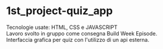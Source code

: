 # 1st_project-quiz_app
Tecnologie usate: HTML, CSS e JAVASCRIPT<br>
Lavoro svolto in gruppo come consegna Build Week Episode.<br>
Interfaccia grafica per quiz con l'utilizzo di un api esterna.
